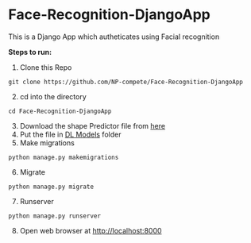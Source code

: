 # Face-Recognition-DjangoApp

This is a Django App which autheticates using Facial recognition

**Steps to run:**
1. Clone this Repo
```
git clone https://github.com/NP-compete/Face-Recognition-DjangoApp
```
2. cd into the directory
```
cd Face-Recognition-DjangoApp
```
3. Download the shape Predictor file from [here](https://drive.google.com/file/d/12yzYGzXu8LZz0Zi4-89Qu90WPMuyoQBX/view?usp=sharing)
4. Put the file in [DL Models](https://github.com/NP-compete/Face-Recognition-DjangoApp/tree/master/DLModels) folder
5. Make migrations
```
python manage.py makemigrations
```
6. Migrate
```
python manage.py migrate
```
7. Runserver
```
python manage.py runserver
```
8. Open web browser at [http://localhost:8000](http://localhost:8000])
